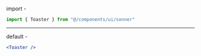 import -

```jsx
import { Toaster } from "@/components/ui/sonner"
```

---

default -

```jsx
<Toaster />
```
